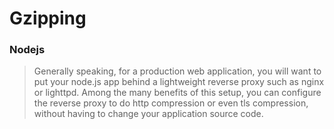 # Gzipping

### Nodejs

> Generally speaking, for a production web application, you will want to put your node.js app behind a lightweight reverse proxy such as nginx or lighttpd. Among the many benefits of this setup, you can configure the reverse proxy to do http compression or even tls compression, without having to change your application source code.
